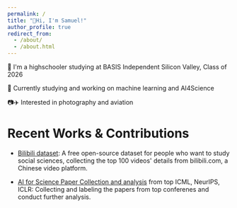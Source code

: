 ```yaml
---
permalink: /
title: "👋Hi, I'm Samuel!"
author_profile: true
redirect_from: 
  - /about/
  - /about.html
---
```


🏫 I'm a highschooler studying at BASIS Independent Silicon Valley, Class of 2026

📖 Currently studying and working on machine learning and AI4Science

📷✈️ Interested in photography and aviation

Recent Works & Contributions
======
* [Bilibili dataset](https://github.com/Zixuan-Wang1215/Bilibili_Dataset): A free open-source dataset for people who want to study social sciences, collecting the top 100 videos' details from bilibili.com, a Chinese video platform.

* [AI for Science Paper Collection and analysis](https://github.com/Zixuan-Wang1215/AI_for_Science_paper_collection) from top ICML, NeurIPS, ICLR: Collecting and labeling the papers from top conferenes and conduct further analysis.


